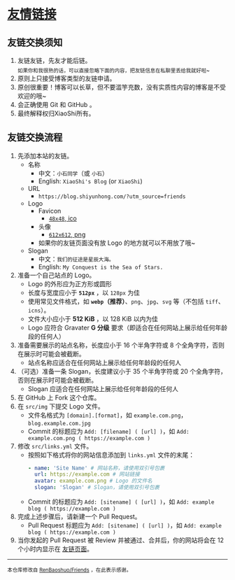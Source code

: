 # [友情链接](https://blog.shiyunhong.com/links/)

## 友链交换须知

1. 友链友链，先友才能后链。<br>
   <sub>如果你和我很熟的话，可以直接忽略下面的内容，把友链信息在私聊里丢给我就好啦~</sub>
2. 原则上只接受博客类型的友链申请。<br>
3. 原创很重要！博客可以长草，但不要滥竽充数，没有实质性内容的博客是不受欢迎的哦~
4. 会正确使用 Git 和 GitHub 。
5. 最终解释权归XiaoShi所有。

## 友链交换流程

1. 先添加本站的友链。
   - 名称
     - 中文：`小石同学`（或 `小石`）
     - English: `XiaoShi's Blog` (or `XiaoShi`)
   - URL
     - `https://blog.shiyunhong.com/?utm_source=friends`
   - Logo
     - Favicon
       - [`48x48`, ico](https://img.shiyunhong.com/index.ico)
     - 头像
       - [`612x612`, png](https://img.shiyunhong.com/gravatar.webp)
     - 如果你的友链页面没有放 Logo 的地方就可以不用放了哦~
   - Slogan
     - 中文：`我们的征途是星辰大海。`
     - English: `My Conquest is the Sea of Stars.`
2. 准备一个自己站点的 Logo。
   - Logo 的外形应为正方形或圆形
   - 长度与宽度应小于 **`512px`** ，以 `128px` 为佳
   - 使用常见文件格式，如 **`webp`（推荐）**、`png`、`jpg`、`svg` 等（不包括 `tiff`、`icns`）。
   - 文件大小应小于 **512 KiB** ，以 128 KiB 以内为佳
   - Logo 应符合 Gravater **G 分级** 要求（即适合在任何网站上展示给任何年龄段的任何人）
3. 准备需要展示的站点名称，长度应小于 16 个半角字符或 8 个全角字符，否则在展示时可能会被截断。
   - 站点名称应适合在任何网站上展示给任何年龄段的任何人
4. （可选）准备一条 Slogan，长度建议小于 35 个半角字符或 20 个全角字符，否则在展示时可能会被截断。
   - Slogan 应适合在任何网站上展示给任何年龄段的任何人
5. 在 GitHub 上 Fork 这个仓库。
6. 在 `src/img` 下提交 Logo 文件。
   - 文件名格式为 `[domain].[format]`，如 `example.com.png`，`blog.example.com.jpg`
   - Commit 的标题应为 `Add: [filename] ( [url] )`，如 `Add: example.com.png ( https://example.com )`
7. 修改 `src/links.yml` 文件。
   - 按照如下格式将你的网站信息添加到 `links.yml` 文件的末尾：
     ```yml
     - name: 'Site Name' # 网站名称，请使用双引号包裹
       url: https://example.com # 网站链接
       avatar: example.com.png # Logo 的文件名
       slogan: 'Slogan' # Slogan，请使用双引号包裹
     ```
   - Commit 的标题应为 `Add: [sitename] ( [url] )`，如 `Add: example blog ( https://example.com )`
8. 完成上述步骤后，请新建一个 Pull Request。
   - Pull Request 标题应为 `Add: [sitename] ( [url] )`，如 `Add: example blog ( https://example.com )`
9. 当你发起的 Pull Request 被 Review 并被通过、合并后，你的网站将会在 12 个小时内显示在 [友链页面](https://blog.shiyunhong.com/links/)。

---

<sub>本仓库修改自 <a href="https://github.com/renbaoshuo/Friends">RenBaoshuo/Friends</a> ，在此表示感谢。</sub><br>
